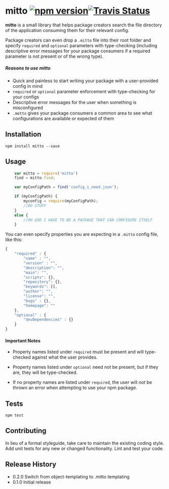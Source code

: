 mitto <a href="https://www.npmjs.com/package/mitto"><img alt="npm version" src="https://img.shields.io/npm/v/mitto.svg"></a><a href="https://travis-ci.org/dggriffin/mitto"><img alt="Travis Status" src="https://travis-ci.org/dggriffin/mitto.svg?branch=master"></a>
=========

**mitto** is a small library that helps package creators search the file directory of the application consuming them for their relevant config.

Package creators can even drop a `.mitto` file into their root folder and specify `required` and `optional` parameters with type-checking (including descriptive error messages for your package consumers if a required parameter is not present or of the wrong type).

##### Reasons to use mitto
* Quick and painless to start writing your package with a user-provided config in mind
* `required` or `optional` parameter enforcement with type-checking for your configs
* Descriptive error messages for the user when something is misconfigured
* `.motto` gives your package consumers a common area to see what configurations are available or expected of them

## Installation

	npm install mitto --save

## Usage
```javascript
	var mitto = require('mitto')
	find = mitto.find;

	var myConfigPath = find('config_i_need.json');

	if (myConfigPath) {
		myconfig = require(myConfigPath);
		//DO STUFF
	}
	else {
		//OH GOD I HAVE TO BE A PACKAGE THAT CAN CONFIGURE ITSELF
	}
```
You can even specify properties you are expecting in a `.mitto` config file, like this:
```javascript
{
	"required" : {
		"name" : "",
		"version" : "",
		"description": "",
		"main": "",
		"scripts": {},
		"repository": {},
		"keywords": [],
		"author": "",
		"license": "",
		"bugs" : {},
		"homepage": ""
	},
	"optional" : {
		"devDependencies" : {}
	}
}
```

#### Important Notes 
* Property names listed under `required` must be present and will type-checked against what the user provides.

* Property names listed under `optional` need not be present, but if they are, they will be type-checked.

* If no property names are listed under `required`, the user will *not* be thrown an error when attempting to use your npm package.

## Tests

	npm test

## Contributing

In lieu of a formal styleguide, take care to maintain the existing coding style.
Add unit tests for any new or changed functionality. Lint and test your code.

## Release History
* 0.2.0 Switch from object-templating to .mitto templating
* 0.1.0 Initial release

